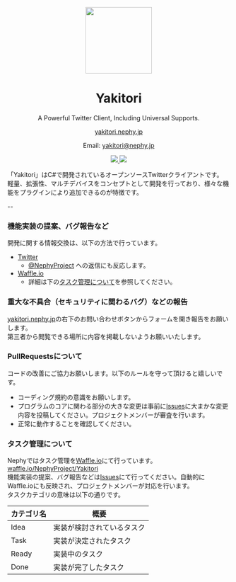 <p align="center"><img src="https://nephy.jp/assets/img/logo.png" width="150px"></p>
<h1 align="center">Yakitori</h1>
<p align="center">A Powerful Twitter Client, Including Universal Supports.</p>
<p align="center"><a href="https://yakitori.nephy.jp/">yakitori.nephy.jp</a></p>
<p align="center">Email: <a href="mailto:yakitori@nephy.jp">yakitori@nephy.jp</a></p>
<p align="center">
<a align="center" href="https://github.com/NephyProject/Yakitori">
  <img src="https://img.shields.io/badge/Version-Deveroping-yellow.svg">
</a>
<a align="center" href="https://github.com/NephyProject/Yakitori/wiki/ライセンス">
  <img src="https://img.shields.io/badge/License-MIT-blue.svg">
</a>
</p>

「Yakitori」はC#で開発されているオープンソースTwitterクライアントです。  
軽量、拡張性、マルチデバイスをコンセプトとして開発を行っており、様々な機能をプラグインにより追加できるのが特徴です。  

--

### 機能実装の提案、バグ報告など

開発に関する情報交換は、以下の方法で行っています。  

* [Twitter](https://twitter.com)  
  * [@NephyProject](https://twitter.com/NephyProject) への返信にも反応します。  
* [Waffle.io](https://waffle.io)  
  * 詳細は下の[タスク管理について](#タスク管理について)を参照してください。  

### 重大な不具合（セキュリティに関わるバグ）などの報告

[yakitori.nephy.jp](https://yakitori.nephy.jp)の右下のお問い合わせボタンからフォームを開き報告をお願いします。  
第三者から閲覧できる場所に内容を掲載しないようお願いいたします。

### PullRequestsについて

コードの改善にご協力お願いします。以下のルールを守って頂けると嬉しいです。  

* コーディング規約の意識をお願いします。  
* プログラムのコアに関わる部分の大きな変更は事前に[Issues](https://github.com/NephyProject/Yakitori/issues)に大まかな変更内容を投稿してください。プロジェクトメンバーが審査を行います。  
* 正常に動作することを確認してください。  

### タスク管理について
Nephyではタスク管理を[Waffle.io](https://waffle.io)にて行っています。   
[waffle.io/NephyProject/Yakitori](https://waffle.io/NephyProject/Yakitori)  
機能実装の提案、バグ報告などは[Issues](https://github.com/NephyProject/Yakitori/issues)にて行ってください。自動的にWaffle.ioにも反映され、プロジェクトメンバーが対応を行います。  
タスクカテゴリの意味は以下の通りです。  

| カテゴリ名 | 概要 |  
| ------- | ----------- |  
| Idea | 実装が検討されているタスク |  
| Task | 実装が決定されたタスク |  
| Ready | 実装中のタスク |  
| Done  | 実装が完了したタスク |  
